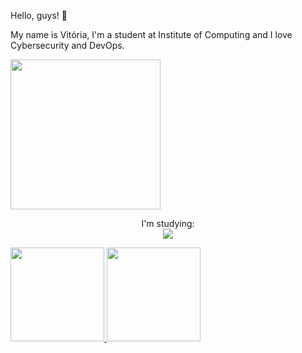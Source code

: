 Hello, guys! 👋

My name is Vitória, I'm a student at Institute of Computing and I love Cybersecurity and DevOps. <br/>


<img src="https://media.tenor.com/yp_aFUgHMx8AAAAC/nakanoart-nakanodrawing.gif" width="240" height="240">

<p align="center">
 		I'm studying: <br/>
  <a href="https://skillicons.dev">
    <img src="https://skillicons.dev/icons?i=linux,mysql,github,kubernetes,docker,py,java,aws" />
  </a>

<div><a href="https://github.com/viwoh"> <img height="150em" src="https://github-readme-stats.vercel.app/api/top-langs/?username=viwoh&layout=compact&langs_count=7&theme=dracula"/> <img height="150em" src="https://github-readme-stats.vercel.app/api?username=viwoh&show_icons=true&theme=dracula&include_all_commits=true&count_private=true"/> </div>
<br/> <br/>

